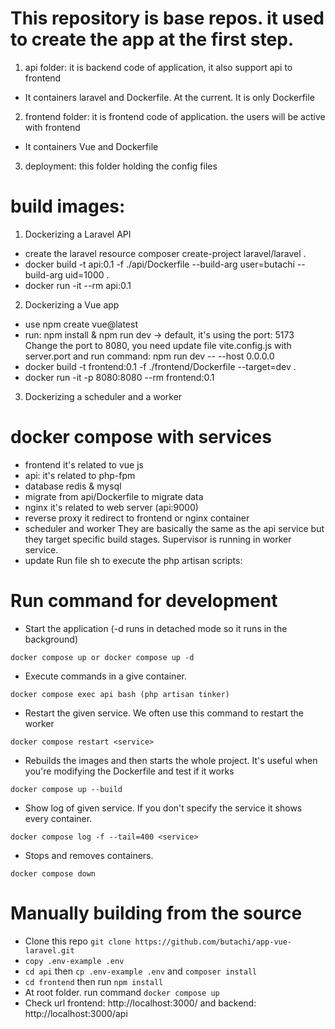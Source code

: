 # This repository is base repos. it used to create the app at the first step.

1. api folder: it is backend code of application, it also support api to frontend
- It containers laravel and Dockerfile. At the current. It is only Dockerfile

2. frontend folder: it is frontend code of application. the users will be active with frontend
- It containers Vue and Dockerfile

3. deployment: this folder holding the config files
    

# build images:
1. Dockerizing a Laravel API
- create the laravel resource
    composer create-project laravel/laravel .
- docker build -t api:0.1 -f ./api/Dockerfile --build-arg user=butachi --build-arg uid=1000 .
- docker run -it --rm api:0.1

2. Dockerizing a Vue app
- use npm create vue@latest
- run: npm install & npm run dev -> default, it's using the port: 5173
Change the port to 8080, you need update file vite.config.js with server.port and run command: npm run dev -- --host 0.0.0.0
- docker build -t frontend:0.1 -f ./frontend/Dockerfile --target=dev .
- docker run -it -p 8080:8080 --rm frontend:0.1

3. Dockerizing a scheduler and a worker


# docker compose with services
- frontend
it's related to vue js
- api: it's related to php-fpm
- database
redis & mysql
- migrate
from api/Dockerfile to migrate data
- nginx
it's related to web server (api:9000)
- reverse proxy
it redirect to frontend or nginx container
- scheduler and worker
They are basically the same as the api service but they target specific build stages.
Supervisor is running in worker service.
- update
Run file sh to execute the php artisan scripts:

# Run command for development
- Start the application (-d runs in detached mode so it runs in the background)
```
docker compose up or docker compose up -d 
```

- Execute commands in a give container. 
```
docker compose exec api bash (php artisan tinker)
```

- Restart the given service. We often use this command to restart the worker
```
docker compose restart <service>
```

- Rebuilds the images and then starts the whole project. It's useful when you're modifying the Dockerfile and test if it works
```
docker compose up --build
```

- Show log of given service. If you don't specify the service it shows every container.
```
docker compose log -f --tail=400 <service>
```

- Stops and removes containers.
```
docker compose down
```
# Manually building from the source
- Clone this repo `git clone https://github.com/butachi/app-vue-laravel.git`
- `copy .env-example .env`
- `cd api` then `cp .env-example .env` and `composer install`
- `cd frontend` then run `npm install`
- At root folder. run command `docker compose up`
- Check url frontend: http://localhost:3000/ and backend: http://localhost:3000/api

